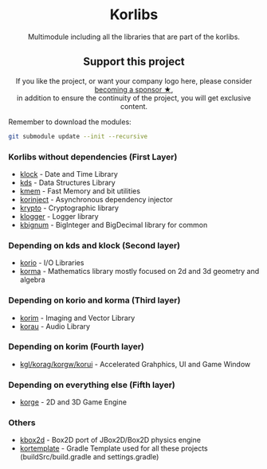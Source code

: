 <h1 align="center">Korlibs</h1>

<p align="center">Multimodule including all the libraries that are part of the korlibs.</p>

<!-- SUPPORT -->

<h2 align="center">Support this project</h2>

<p align="center">
If you like the project, or want your company logo here, please consider <a href="https://github.com/sponsors/soywiz">becoming a sponsor ★</a>,<br />
in addition to ensure the continuity of the project, you will get exclusive content.
</p>

<!-- /SUPPORT -->

Remember to download the modules:
```bash
git submodule update --init --recursive
```

### Korlibs without dependencies (First Layer)

* [klock](https://github.com/korlibs/klock) - Date and Time Library
* [kds](https://github.com/korlibs/kds) - Data Structures Library
* [kmem](https://github.com/korlibs/kmem) - Fast Memory and bit utilities
* [korinject](https://github.com/korlibs/korinject) - Asynchronous dependency injector
* [krypto](https://github.com/korlibs/krypto) - Cryptographic library
* [klogger](https://github.com/korlibs/klogger) - Logger library
* [kbignum](https://github.com/korlibs/kbignum) - BigInteger and BigDecimal library for common

### Depending on kds and klock (Second layer)

* [korio](https://github.com/korlibs/korio) - I/O Libraries
* [korma](https://github.com/korlibs/korma) - Mathematics library mostly focused on 2d and 3d geometry and algebra

### Depending on korio and korma (Third layer)

* [korim](https://github.com/korlibs/korim) - Imaging and Vector Library
* [korau](https://github.com/korlibs/korau) - Audio Library

### Depending on korim (Fourth layer)

* [kgl/korag/korgw/korui](https://github.com/korlibs/korui) - Accelerated Grahphics, UI and Game Window

### Depending on everything else (Fifth layer)

* [korge](https://github.com/korlibs/korge) - 2D and 3D Game Engine

### Others

* [kbox2d](https://github.com/korlibs/kbox2d) - Box2D port of JBox2D/Box2D physics engine
* [kortemplate](https://github.com/korlibs/kortemplate) - Gradle Template used for all these projects (buildSrc/build.gradle and settings.gradle)
